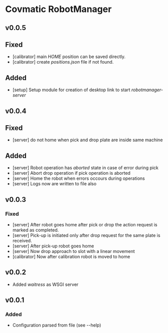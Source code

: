 # Covmatic RobotManager

## v0.0.5

## Fixed
- [calibrator] main *HOME* position can be saved directly.
- [calibrator] create *positions.json* file if not found.

## Added
- [setup] Setup module for creation of desktop link to start *robotmanager-server*

## v0.0.4

## Fixed
- [server] do not home when pick and drop plate are inside same machine

## Added
- [server] Robot operation has *aborted* state in case of error during pick
- [server] Abort drop operation if pick operation is aborted
- [server] Home the robot when errors occours during operations
- [server] Logs now are written to file also

## v0.0.3

### Fixed
- [server] After robot goes home after pick or drop the action request is marked as completed.
- [server] Pick-up is initiated only after drop request for the same plate is received.
- [server] After pick-up robot goes home
- [server] Now drop approach to slot with a linear movement
- [calibrator] Now after calibration robot is moved to home

## v0.0.2

- Added *waitress* as WSGI server


## v0.0.1

### Added
- Configuration parsed from file (see --help)